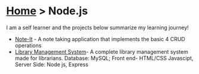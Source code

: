 # [Home](index.md) > Node.js

I am a self learner and the projects below summarize my learning journey!

- [Note-It](https://github.com/MehakBeri/node/blob/master/noteIt.zip) - A note taking application that implements the basic 4 CRUD operations
- [Library Management System](https://github.com/MehakBeri/Library-Management-System)- A complete library management system made for librarians. Database: MySQL; Front end- HTML/CSS Javascipt, Server Side: Node js, Express
